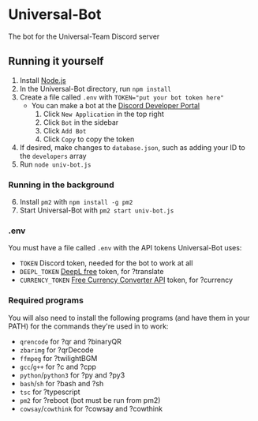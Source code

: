 # Universal-Bot
The bot for the Universal-Team Discord server

## Running it yourself
1. Install [Node.js](https://nodejs.org)
2. In the Universal-Bot directory, run `npm install`
3. Create a file called `.env` with `TOKEN="put your bot token here"`
    - You can make a bot at the [Discord Developer Portal](https://discord.com/developers/applications)
        1. Click `New Application` in the top right
        2. Click `Bot` in the sidebar
        3. Click `Add Bot`
        4. Click `Copy` to copy the token
4. If desired, make changes to `database.json`, such as adding your ID to the `developers` array
5. Run `node univ-bot.js`

### Running in the background
6. Install `pm2` with `npm install -g pm2`
7. Start Universal-Bot with `pm2 start univ-bot.js`

### .env
You must have a file called `.env` with the API tokens Universal-Bot uses:
- `TOKEN` Discord token, needed for the bot to work at all
- `DEEPL_TOKEN` [DeepL free](https://www.deepl.com) token, for ?translate
- `CURRENCY_TOKEN` [Free Currency Converter API](https://free.currencyconverterapi.com) token, for ?currency

### Required programs
You will also need to install the following programs (and have them in your PATH) for the commands they're used in to work:

- `qrencode` for ?qr and ?binaryQR
- `zbarimg` for ?qrDecode
- `ffmpeg` for ?twilightBGM
- `gcc`/`g++` for ?c and ?cpp
- `python`/`python3` for ?py and ?py3
- `bash`/`sh` for ?bash and ?sh
- `tsc` for ?typescript
- `pm2` for ?reboot (bot must be run from pm2)
- `cowsay`/`cowthink` for ?cowsay and ?cowthink
